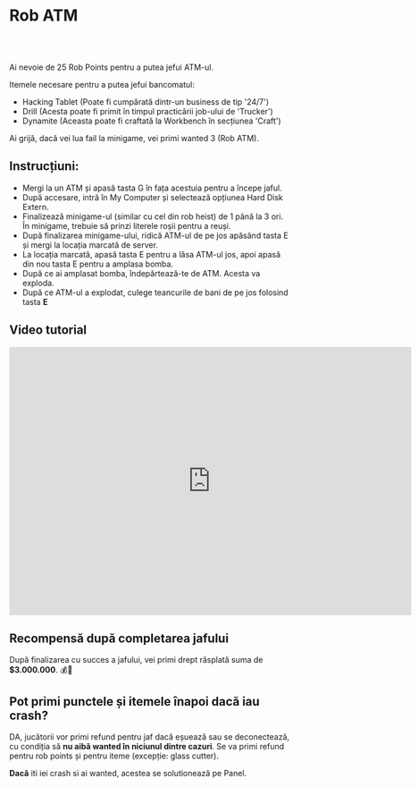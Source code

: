 # Rob ATM
<br><br>
<div class="danger-container">
<p>Ai nevoie de 25 Rob Points pentru a putea jefui ATM-ul.</p>
</div>

Itemele necesare pentru a putea jefui bancomatul:

- Hacking Tablet (Poate fi cumpărată dintr-un business de tip '24/7')
- Drill (Acesta poate fi primit în timpul practicării job-ului de 'Trucker')
- Dynamite (Aceasta poate fi craftată la Workbench în secțiunea 'Craft')

Ai grijă, dacă vei lua fail la minigame, vei primi wanted 3 (Rob ATM).

## Instrucțiuni:

- Mergi la un ATM și apasă tasta G în fața acestuia pentru a începe jaful.
- După accesare, intră în My Computer și selectează opțiunea Hard Disk Extern.
- Finalizează minigame-ul (similar cu cel din rob heist) de 1 până la 3 ori. În minigame, trebuie să prinzi literele roșii pentru a reuși.
- După finalizarea minigame-ului, ridică ATM-ul de pe jos apăsând tasta E și mergi la locația marcată de server.
- La locația marcată, apasă tasta E pentru a lăsa ATM-ul jos, apoi apasă din nou tasta E pentru a amplasa bomba.
- După ce ai amplasat bomba, îndepărtează-te de ATM. Acesta va exploda.
- După ce ATM-ul a explodat, culege teancurile de bani de pe jos folosind tasta <b>E</b>

## Video tutorial

<iframe src="https://www.youtube.com/embed/lAjk9xSRppc?si=zjl-Q23cVLbGJtLh&amp;controls=1&amp;rel=0&amp;modestbranding=1&amp;disablekb=1&amp;showinfo=0" 
      width="720" height="480" frameborder="0"  sandbox="allow-scripts allow-same-origin allow-presentation">
</iframe>

## Recompensă după completarea jafului

După finalizarea cu succes a jafului, vei primi drept răsplată suma de **$3.000.000**. 💰🎉

## Pot primi punctele și itemele înapoi dacă iau crash?

DA, jucătorii vor primi refund pentru jaf dacă eșuează sau se deconectează, cu condiția să **nu aibă wanted în niciunul dintre cazuri**.
Se va primi refund pentru rob points și pentru iteme (excepție: glass cutter).

**Dacă** iti iei crash si ai wanted, acestea se solutionează pe Panel.
